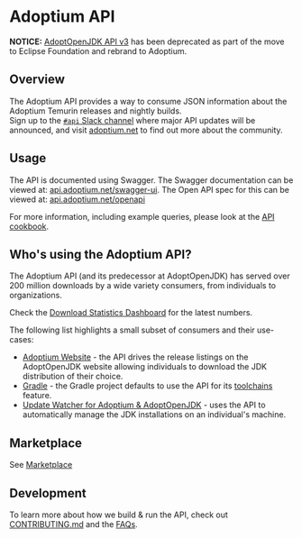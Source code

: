 
# Adoptium API

**NOTICE:** [AdoptOpenJDK API v3](https://github.com/AdoptOpenJDK/openjdk-api-v3/blob/master/README.md) has been deprecated as part of the move to Eclipse Foundation and rebrand to Adoptium.

## Overview

The Adoptium API provides a way to consume JSON information about the Adoptium Temurin releases and nightly builds.  
Sign up to the [`#api` Slack channel](https://adoptium.net/slack/) where major API updates will be announced, and visit [adoptium.net](https://adoptium.net) to find out more about the community.

## Usage

The API is documented using Swagger.  The Swagger documentation can be viewed at: [api.adoptium.net/swagger-ui](https://api.adoptium.net/swagger-ui).
The Open API spec for this can be viewed at: [api.adoptium.net/openapi](https://api.adoptium.net/openapi)

For more information, including example queries, please look at the [API cookbook](https://github.com/adoptium/api.adoptium.net/blob/main/docs/cookbook.adoc).

## Who's using the Adoptium API?

The Adoptium API (and its predecessor at AdoptOpenJDK) has served over 200 million downloads by a wide variety consumers, from individuals to organizations.

Check the [Download Statistics Dashboard](https://dash.adoptium.net/) for the latest numbers.  

The following list highlights a small subset of consumers and their use-cases:

- [Adoptium Website](https://adoptium.net/) - the API drives the release listings on the AdoptOpenJDK website allowing individuals to download the JDK distribution of their choice.
- [Gradle](https://docs.gradle.org/) - the Gradle project defaults to use the API for its [toolchains](https://docs.gradle.org/current/userguide/toolchains.html#sec:provisioning) feature.
- [Update Watcher for Adoptium & AdoptOpenJDK](https://github.com/tushev/aojdk-updatewatcher) - uses the API to automatically manage the JDK installations on an individual's machine.

## Marketplace

See [Marketplace](marketplace/README.md)

## Development

To learn more about how we build & run the API, check out [CONTRIBUTING.md](CONTRIBUTING.md) and the [FAQs](FAQ.md).
